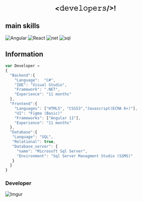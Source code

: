 <div align="center">
<h2><𝚍𝚎𝚟𝚎𝚕𝚘𝚙𝚎𝚛𝚜/>!</h2>
</div>

## main skills
![Angular](https://img.shields.io/badge/Angular%2011-Frontend-red)
![React](https://img.shields.io/badge/React%20Components-Frontend-9cf)
![net](https://img.shields.io/badge/.NET%20-Framework%20%20%2B%20Core-blueviolet)
![sql](https://img.shields.io/badge/SQL%20Server-Database-success)


## Information
```javascript
var Developer =
{
  "Backend":{
    "Language":  "C#",
    "IDE": "Visual Studio",
    "Framework": ".NET",
    "Experience": "11 months"
  },
  "Frontend":{
    "Languages": ["HTML5", "CSSS3","Javascript(ECMA 6+)"],
    "UI": "Figma (Basic)"
    "Frameworks": ["Angular 11"],
    "Experience": "11 months"
  },
  "Database":{
   "Language": "SQL",
   "Relational": true,
   "Database_server": {
     "name": "Microsoft Sql Server",
     "Environment": "Sql Server Managment Studio (SSMS)"
   }
  }
}
```
### Developer 
![Imgur](https://i.imgur.com/dJOIsEf.png)



